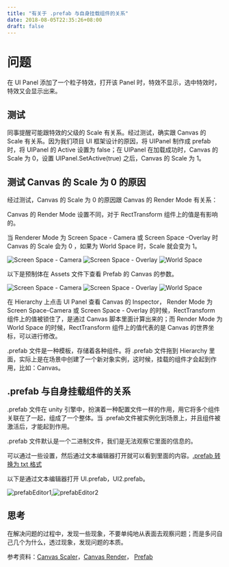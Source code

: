 ```yaml
---
title: "有关于 .prefab 与自身挂载组件的关系"
date: 2018-08-05T22:35:26+08:00
draft: false
---
```

# 问题

在 UI Panel 添加了一个粒子特效，打开该 Panel 时，特效不显示，选中特效时，特效又会显示出来。

## 测试

同事提醒可能跟特效的父级的 Scale 有关系。经过测试，确实跟 Canvas 的 Scale 有关系。因为我们项目 UI 框架设计的原因，将 UIPanel 制作成 prefab 时，将 UIPanel 的 Active 设置为 false；在 UIPanel 在加载成功时，Canvas 的 Scale 为 0，设置 UIPanel.SetActive(true) 之后，Canvas 的 Scale 为 1。

## 测试 Canvas 的 Scale 为 0 的原因

经过测试，Canvas 的 Scale 为 0 的原因跟 Canvas 的 Render Mode 有关系：

Canvas 的 Render Mode 设置不同，对于 RectTransform 组件上的值是有影响的。

当 Renderer Mode 为 Screen Space - Camera 或 Screen Space -Overlay 时 Canvas 的 Scale 会为 0 ，如果为 World Space 时，Scale 就会变为 1。

![Screen Space - Camera](https://github.com/yuyaoxue/yuyaoxue.github.io/blob/master/assets/_v_images/Image1.png?raw=true)  ![Screen Space - Overlay](https://github.com/yuyaoxue/yuyaoxue.github.io/blob/master/assets/_v_images/Image2.png?raw=true)  ![World Space](https://github.com/yuyaoxue/yuyaoxue.github.io/blob/master/assets/_v_images/Image3.png?raw=true)

以下是预制体在 Assets 文件下查看 Prefab 的 Canvas 的参数。

![Screen Space - Camera](https://github.com/yuyaoxue/yuyaoxue.github.io/blob/master/assets/_v_images/Image4.png?raw=true)  ![Screen Space - Overlay](https://github.com/yuyaoxue/yuyaoxue.github.io/blob/master/assets/_v_images/Image5.png?raw=true)  ![World Space](https://github.com/yuyaoxue/yuyaoxue.github.io/blob/master/assets/_v_images/Image6.png?raw=true)

在 Hierarchy 上点击 UI Panel 查看 Canvas 的 Inspector， Render Mode 为 Screen Space-Camera 或 Screen Space - Overlay 的时候，RectTransform 组件上的值被锁住了，是通过 Canvas 脚本里面计算出来的；而 Render Mode 为 World Space 的时候，RectTransform 组件上的值代表的是 Canvas 的世界坐标，可以进行修改。

.prefab 文件是一种模板，存储着各种组件。将 .prefab 文件拖到 Hierarchy 里面，实际上是在场景中创建了一个新对象实例，这时候，挂载的组件才会起到作用，比如：Canvas。

## .prefab 与自身挂载组件的关系

.prefab 文件在 unity 引擎中，扮演着一种配置文件一样的作用，用它将多个组件关联在了一起，组成了一个整体。当 .prefab文件被实例化到场景上，并且组件被激活后，才能起到作用。

.prefab 文件默认是一个二进制文件，我们是无法观察它里面的信息的。

可以通过一些设置，然后通过文本编辑器打开就可以看到里面的内容。[.prefab 转换为 txt 格式](https://blog.csdn.net/WPAPA/article/details/51560288)

以下是通过文本编辑器打开 UI.prefab，UI2.prefab。

![prefabEditor1](https://github.com/yuyaoxue/yuyaoxue.github.io/blob/master/assets/_v_images/prefabEditor1.png?raw=true),![prefabEditor2](https://github.com/yuyaoxue/yuyaoxue.github.io/blob/master/assets/_v_images/prefabEditor2.png?raw=true)

## 思考

在解决问题的过程中，发现一些现象，不要单纯地从表面去观察问题；而是多问自己几个为什么，透过现象，发现问题的本质。

参考资料：[Canvas Scaler](https://docs.unity3d.com/Manual/script-CanvasScaler.html)，[Canvas Render](https://docs.unity3d.com/Manual/class-Canvas.html)， [Prefab](https://docs.unity3d.com/Manual/Prefabs.html)
